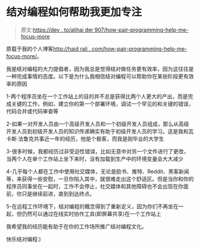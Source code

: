 # 结对编程如何帮助我更加专注

> 原文:[https://dev . to/alihai der 907/how-pair-programming-help-me-focus-more](https://dev.to/alihaider907/how-pair-programming-helped-me-focus-more)

原载于我的个人博客[http://haid rali . com/how-pair-programming-help-me-focus-more/](http://haidrali.com/how-pair-programming-helped-me-focus-more/)。

我是结对编程的大力提倡者，因为我总是觉得结对做任务更有效率，因为这往往是一种完成事情的态度。以下是为什么我相信结对编程可以帮助你在某些阶段更有效率的原因

1-两个程序员坐在一个工作站上的目的并不总是获得比两个人更大的产出，而是完成关键的工作，例如，建立你的第一个部署环境，调试一个罕见的和关键的错误，代码合并或代码审查等

2-如果一对开发人员由一个高级开发人员和一个初级开发人员组成，那么从高级开发人员到初级开发人员的知识传递确实有助于初级开发人员的学习。这是我和瓦卡斯·法鲁克共事近一年的经历，他是个极客，而我是刚毕业的大学生

3-很多时候，我都经历过非受迫性错误，比如无意中对另一个文件进行了更改，当两个人在单个工作站上坐下来时，没有加载到生产中的环境变量会大大减少

4-几乎每个人都在工作中使用社交媒体，无论是脸书、推特、Reddit、黑客新闻等，来获得一些安慰，一旦你陷入其中，就很难走出这个舒适区。但是当你和你的程序员同事坐在一起时，工作不会停止，社交媒体和其他障碍也不会出现在你面前，你只是继续前进，直到到达终点。

5-在远程工作环境下，结对编程的概念得到了重新定义，因为你们不再坐在一起，但仍然可以通过在线实时协作工具(即屏幕共享)在一个工作站上

我希望我的经历能有助于在你的工作场所推广结对编程文化。

快乐结对编程:)